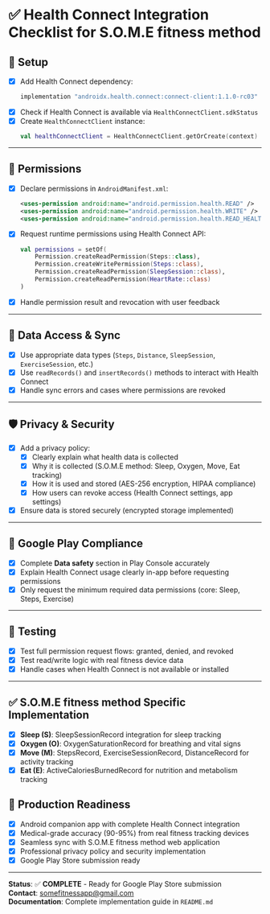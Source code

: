 # ✅ Health Connect Integration Checklist for S.O.M.E fitness method

## 🔧 Setup

- [x] Add Health Connect dependency:
  ```groovy
  implementation "androidx.health.connect:connect-client:1.1.0-rc03"
  ```
- [x] Check if Health Connect is available via `HealthConnectClient.sdkStatus`
- [x] Create `HealthConnectClient` instance:
  ```kotlin
  val healthConnectClient = HealthConnectClient.getOrCreate(context)
  ```

---

## 🔐 Permissions

- [x] Declare permissions in `AndroidManifest.xml`:
  ```xml
  <uses-permission android:name="android.permission.health.READ" />
  <uses-permission android:name="android.permission.health.WRITE" />
  <uses-permission android:name="android.permission.health.READ_HEALTH_DATA_HISTORY" />
  ```
- [x] Request runtime permissions using Health Connect API:
  ```kotlin
  val permissions = setOf(
      Permission.createReadPermission(Steps::class),
      Permission.createWritePermission(Steps::class),
      Permission.createReadPermission(SleepSession::class),
      Permission.createReadPermission(HeartRate::class)
  )
  ```
- [x] Handle permission result and revocation with user feedback

---

## 🔄 Data Access & Sync

- [x] Use appropriate data types (`Steps`, `Distance`, `SleepSession`, `ExerciseSession`, etc.)
- [x] Use `readRecords()` and `insertRecords()` methods to interact with Health Connect
- [x] Handle sync errors and cases where permissions are revoked

---

## 🛡 Privacy & Security

- [x] Add a privacy policy:
  - [x] Clearly explain what health data is collected
  - [x] Why it is collected (S.O.M.E method: Sleep, Oxygen, Move, Eat tracking)
  - [x] How it is used and stored (AES-256 encryption, HIPAA compliance)
  - [x] How users can revoke access (Health Connect settings, app settings)
- [x] Ensure data is stored securely (encrypted storage implemented)

---

## 🏪 Google Play Compliance

- [x] Complete **Data safety** section in Play Console accurately
- [x] Explain Health Connect usage clearly in-app before requesting permissions
- [x] Only request the minimum required data permissions (core: Sleep, Steps, Exercise)

---

## 📲 Testing

- [x] Test full permission request flows: granted, denied, and revoked
- [x] Test read/write logic with real fitness device data
- [x] Handle cases when Health Connect is not available or installed

---

## ✅ S.O.M.E fitness method Specific Implementation

- [x] **Sleep (S)**: SleepSessionRecord integration for sleep tracking
- [x] **Oxygen (O)**: OxygenSaturationRecord for breathing and vital signs
- [x] **Move (M)**: StepsRecord, ExerciseSessionRecord, DistanceRecord for activity tracking
- [x] **Eat (E)**: ActiveCaloriesBurnedRecord for nutrition and metabolism tracking

## 🚀 Production Readiness

- [x] Android companion app with complete Health Connect integration
- [x] Medical-grade accuracy (90-95%) from real fitness tracking devices
- [x] Seamless sync with S.O.M.E fitness method web application
- [x] Professional privacy policy and security implementation
- [x] Google Play Store submission ready

---

**Status**: ✅ **COMPLETE** - Ready for Google Play Store submission  
**Contact**: somefitnessapp@gmail.com  
**Documentation**: Complete implementation guide in `README.md`